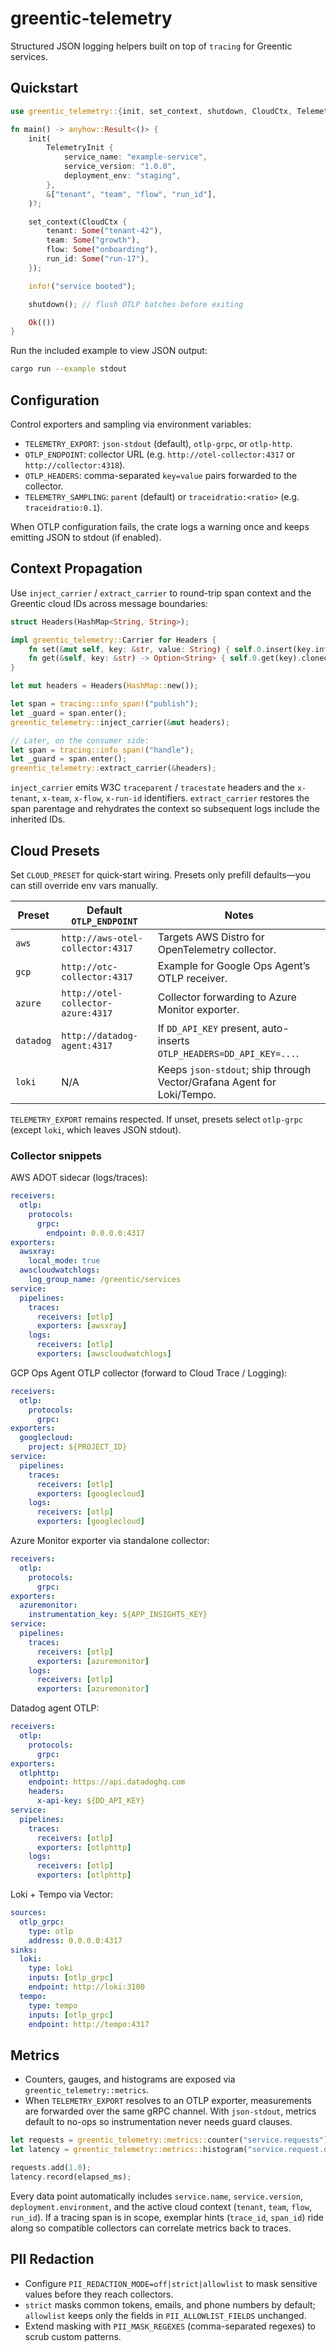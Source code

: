 # greentic-telemetry

Structured JSON logging helpers built on top of `tracing` for Greentic services.

## Quickstart

```rust
use greentic_telemetry::{init, set_context, shutdown, CloudCtx, TelemetryInit, prelude::*};

fn main() -> anyhow::Result<()> {
    init(
        TelemetryInit {
            service_name: "example-service",
            service_version: "1.0.0",
            deployment_env: "staging",
        },
        &["tenant", "team", "flow", "run_id"],
    )?;

    set_context(CloudCtx {
        tenant: Some("tenant-42"),
        team: Some("growth"),
        flow: Some("onboarding"),
        run_id: Some("run-17"),
    });

    info!("service booted");

    shutdown(); // flush OTLP batches before exiting

    Ok(())
}
```

Run the included example to view JSON output:

```bash
cargo run --example stdout
```

## Configuration

Control exporters and sampling via environment variables:

- `TELEMETRY_EXPORT`: `json-stdout` (default), `otlp-grpc`, or `otlp-http`.
- `OTLP_ENDPOINT`: collector URL (e.g. `http://otel-collector:4317` or `http://collector:4318`).
- `OTLP_HEADERS`: comma-separated `key=value` pairs forwarded to the collector.
- `TELEMETRY_SAMPLING`: `parent` (default) or `traceidratio:<ratio>` (e.g. `traceidratio:0.1`).

When OTLP configuration fails, the crate logs a warning once and keeps emitting JSON to stdout (if enabled).

## Context Propagation

Use `inject_carrier` / `extract_carrier` to round-trip span context and the Greentic cloud IDs across message boundaries:

```rust
struct Headers(HashMap<String, String>);

impl greentic_telemetry::Carrier for Headers {
    fn set(&mut self, key: &str, value: String) { self.0.insert(key.into(), value); }
    fn get(&self, key: &str) -> Option<String> { self.0.get(key).cloned() }
}

let mut headers = Headers(HashMap::new());

let span = tracing::info_span!("publish");
let _guard = span.enter();
greentic_telemetry::inject_carrier(&mut headers);

// Later, on the consumer side:
let span = tracing::info_span!("handle");
let _guard = span.enter();
greentic_telemetry::extract_carrier(&headers);
```

`inject_carrier` emits W3C `traceparent` / `tracestate` headers and the `x-tenant`, `x-team`, `x-flow`, `x-run-id` identifiers. `extract_carrier` restores the span parentage and rehydrates the context so subsequent logs include the inherited IDs.

## Cloud Presets

Set `CLOUD_PRESET` for quick-start wiring. Presets only prefill defaults—you can still override env vars manually.

| Preset | Default `OTLP_ENDPOINT` | Notes |
| --- | --- | --- |
| `aws` | `http://aws-otel-collector:4317` | Targets AWS Distro for OpenTelemetry collector.
| `gcp` | `http://otc-collector:4317` | Example for Google Ops Agent’s OTLP receiver.
| `azure` | `http://otel-collector-azure:4317` | Collector forwarding to Azure Monitor exporter.
| `datadog` | `http://datadog-agent:4317` | If `DD_API_KEY` present, auto-inserts `OTLP_HEADERS=DD_API_KEY=...`.
| `loki` | N/A | Keeps `json-stdout`; ship through Vector/Grafana Agent for Loki/Tempo.

`TELEMETRY_EXPORT` remains respected. If unset, presets select `otlp-grpc` (except `loki`, which leaves JSON stdout).

### Collector snippets

AWS ADOT sidecar (logs/traces):

```yaml
receivers:
  otlp:
    protocols:
      grpc:
        endpoint: 0.0.0.0:4317
exporters:
  awsxray:
    local_mode: true
  awscloudwatchlogs:
    log_group_name: /greentic/services
service:
  pipelines:
    traces:
      receivers: [otlp]
      exporters: [awsxray]
    logs:
      receivers: [otlp]
      exporters: [awscloudwatchlogs]
```

GCP Ops Agent OTLP collector (forward to Cloud Trace / Logging):

```yaml
receivers:
  otlp:
    protocols:
      grpc:
exporters:
  googlecloud:
    project: ${PROJECT_ID}
service:
  pipelines:
    traces:
      receivers: [otlp]
      exporters: [googlecloud]
    logs:
      receivers: [otlp]
      exporters: [googlecloud]
```

Azure Monitor exporter via standalone collector:

```yaml
receivers:
  otlp:
    protocols:
      grpc:
exporters:
  azuremonitor:
    instrumentation_key: ${APP_INSIGHTS_KEY}
service:
  pipelines:
    traces:
      receivers: [otlp]
      exporters: [azuremonitor]
    logs:
      receivers: [otlp]
      exporters: [azuremonitor]
```

Datadog agent OTLP:

```yaml
receivers:
  otlp:
    protocols:
      grpc:
exporters:
  otlphttp:
    endpoint: https://api.datadoghq.com
    headers:
      x-api-key: ${DD_API_KEY}
service:
  pipelines:
    traces:
      receivers: [otlp]
      exporters: [otlphttp]
    logs:
      receivers: [otlp]
      exporters: [otlphttp]
```

Loki + Tempo via Vector:

```yaml
sources:
  otlp_grpc:
    type: otlp
    address: 0.0.0.0:4317
sinks:
  loki:
    type: loki
    inputs: [otlp_grpc]
    endpoint: http://loki:3100
  tempo:
    type: tempo
    inputs: [otlp_grpc]
    endpoint: http://tempo:4317
```

## Metrics

- Counters, gauges, and histograms are exposed via `greentic_telemetry::metrics`.
- When `TELEMETRY_EXPORT` resolves to an OTLP exporter, measurements are forwarded over the same gRPC channel. With `json-stdout`, metrics default to no-ops so instrumentation never needs guard clauses.

```rust
let requests = greentic_telemetry::metrics::counter("service.requests");
let latency = greentic_telemetry::metrics::histogram("service.request.duration_ms");

requests.add(1.0);
latency.record(elapsed_ms);
```

Every data point automatically includes `service.name`, `service.version`, `deployment.environment`, and the active cloud context (`tenant`, `team`, `flow`, `run_id`). If a tracing span is in scope, exemplar hints (`trace_id`, `span_id`) ride along so compatible collectors can correlate metrics back to traces.

## PII Redaction

- Configure `PII_REDACTION_MODE=off|strict|allowlist` to mask sensitive values before they reach collectors.
- `strict` masks common tokens, emails, and phone numbers by default; `allowlist` keeps only the fields in `PII_ALLOWLIST_FIELDS` unchanged.
- Extend masking with `PII_MASK_REGEXES` (comma-separated regexes) to scrub custom patterns.
